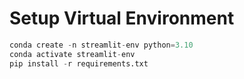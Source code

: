 # Setup Virtual Environment

```python
conda create -n streamlit-env python=3.10
conda activate streamlit-env
pip install -r requirements.txt
```
